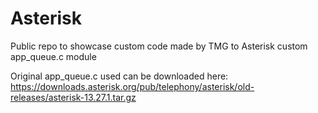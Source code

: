 # Asterisk 
Public repo to showcase custom code made by TMG to Asterisk custom app_queue.c module

Original app_queue.c used can be downloaded here:
https://downloads.asterisk.org/pub/telephony/asterisk/old-releases/asterisk-13.27.1.tar.gz